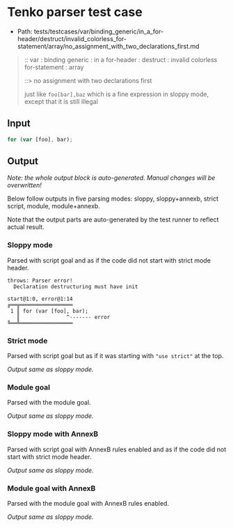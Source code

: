 # Tenko parser test case

- Path: tests/testcases/var/binding_generic/in_a_for-header/destruct/invalid_colorless_for-statement/array/no_assignment_with_two_declarations_first.md

> :: var : binding generic : in a for-header : destruct : invalid colorless for-statement : array
>
> ::> no assignment with two declarations first
>
> just like `foo[bar],baz` which is a fine expression in sloppy mode, except that it is still illegal

## Input

`````js
for (var [foo], bar);
`````

## Output

_Note: the whole output block is auto-generated. Manual changes will be overwritten!_

Below follow outputs in five parsing modes: sloppy, sloppy+annexb, strict script, module, module+annexb.

Note that the output parts are auto-generated by the test runner to reflect actual result.

### Sloppy mode

Parsed with script goal and as if the code did not start with strict mode header.

`````
throws: Parser error!
  Declaration destructuring must have init

start@1:0, error@1:14
╔══╦═════════════════
 1 ║ for (var [foo], bar);
   ║               ^------- error
╚══╩═════════════════

`````

### Strict mode

Parsed with script goal but as if it was starting with `"use strict"` at the top.

_Output same as sloppy mode._

### Module goal

Parsed with the module goal.

_Output same as sloppy mode._

### Sloppy mode with AnnexB

Parsed with script goal with AnnexB rules enabled and as if the code did not start with strict mode header.

_Output same as sloppy mode._

### Module goal with AnnexB

Parsed with the module goal with AnnexB rules enabled.

_Output same as sloppy mode._
